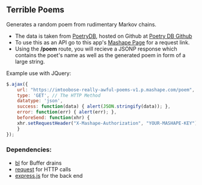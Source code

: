 ## Terrible Poems

Generates a random poem from rudimentary Markov chains. 

* The data is taken from [PoetryDB](poetrydb.org), hosted on Github at [Poetry DB Github](https://github.com/thundercomb/poetrydb)
* To use this as an API go to this app's [Mashape Page](https://market.mashape.com/imtoobose/really-awful-poems) for a request link.
* Using the **/poem** route, you will recieve a JSONP response which contains the poet's name as well as the generated poem in form of a large string.

Example use with JQuery: 

```javascript
$.ajax({
    url: "https://imtoobose-really-awful-poems-v1.p.mashape.com/poem",
    type: 'GET', // The HTTP Method
    datatype: 'json',
    success: function(data) { alert(JSON.stringify(data)); },
    error: function(err) { alert(err); },
    beforeSend: function(xhr) {
    xhr.setRequestHeader("X-Mashape-Authorization", "YOUR-MASHAPE-KEY"); // Enter here your Mashape key
    }
});
```

### Dependencies:

 * [bl](https://github.com/rvagg/bl) for Buffer drains
 * [request](https://github.com/request/request) for HTTP calls
 * [express.js](https://expressjs.com/) for the back end
